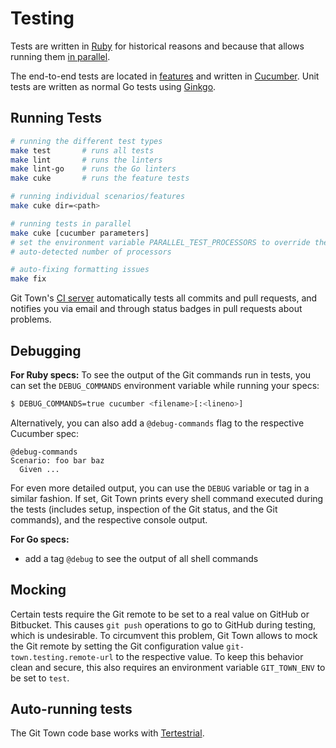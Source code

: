 # Testing

Tests are written in [Ruby](https://www.ruby-lang.org) for historical reasons
and because that allows running them
[in parallel](https://github.com/grosser/parallel_tests).

The end-to-end tests are located in [features](../../features) and written in
[Cucumber](https://github.com/cucumber/cucumber-ruby). Unit tests are written as
normal Go tests using [Ginkgo](https://github.com/onsi/ginkgo).

## Running Tests

```bash
# running the different test types
make test       # runs all tests
make lint       # runs the linters
make lint-go    # runs the Go linters
make cuke       # runs the feature tests

# running individual scenarios/features
make cuke dir=<path>

# running tests in parallel
make cuke [cucumber parameters]
# set the environment variable PARALLEL_TEST_PROCESSORS to override the
# auto-detected number of processors

# auto-fixing formatting issues
make fix
```

Git Town's [CI server](https://circleci.com/gh/Originate/git-town) automatically
tests all commits and pull requests, and notifies you via email and through
status badges in pull requests about problems.

## Debugging

**For Ruby specs:** To see the output of the Git commands run in tests, you can
set the `DEBUG_COMMANDS` environment variable while running your specs:

```bash
$ DEBUG_COMMANDS=true cucumber <filename>[:<lineno>]
```

Alternatively, you can also add a `@debug-commands` flag to the respective
Cucumber spec:

```cucumber
@debug-commands
Scenario: foo bar baz
  Given ...
```

For even more detailed output, you can use the `DEBUG` variable or tag in a
similar fashion. If set, Git Town prints every shell command executed during the
tests (includes setup, inspection of the Git status, and the Git commands), and
the respective console output.

**For Go specs:**

- add a tag `@debug` to see the output of all shell commands

## Mocking

Certain tests require the Git remote to be set to a real value on GitHub or
Bitbucket. This causes `git push` operations to go to GitHub during testing,
which is undesirable. To circumvent this problem, Git Town allows to mock the
Git remote by setting the Git configuration value `git-town.testing.remote-url`
to the respective value. To keep this behavior clean and secure, this also
requires an environment variable `GIT_TOWN_ENV` to be set to `test`.

## Auto-running tests

The Git Town code base works with
[Tertestrial](https://github.com/Originate/tertestrial-server).
